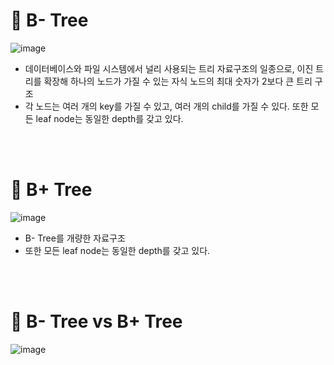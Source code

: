 # 📍 B- Tree

![image](https://user-images.githubusercontent.com/78673570/189365030-8017e894-a033-4ee8-9b1f-5030c354527d.png)

- 데이터베이스와 파일 시스템에서 널리 사용되는 트리 자료구조의 일종으로, 이진 트리를 확장해 하나의 노드가 가질 수 있는 자식 노드의 최대 숫자가 2보다 큰 트리 구조
- 각 노드는 여러 개의 key를 가질 수 있고, 여러 개의 child를 가질 수 있다. 또한 모든 leaf node는 동일한 depth를 갖고 있다.

<br><br>

# 📍 B+ Tree

![image](https://user-images.githubusercontent.com/78673570/189365505-2335b18c-a86e-4743-9654-81b52c96bcd9.png)

- B- Tree를 개량한 자료구조
- 또한 모든 leaf node는 동일한 depth를 갖고 있다.

<br><br>

# 📍 B- Tree vs B+ Tree

![image](https://user-images.githubusercontent.com/78673570/189364696-4fff8691-6165-408a-a29e-118cf24c2a90.png)
